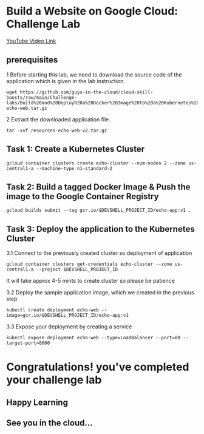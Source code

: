 # Build a Website on Google Cloud: Challenge Lab

[YouTube Video Link](*)

## prerequisites 

1 Before starting this lab, we need to download the source code of the application which is given in the lab instruction.
```
wget https://github.com/guys-in-the-cloud/cloud-skill-boosts/raw/main/Challenge-labs/Build%20and%20Deploy%20a%20Docker%20Image%20to%20a%20Kubernetes%20Cluster/resources-echo-web.tar.gz
```
2 Extract the downloaded application file 
```
tar -xvf resources-echo-web-v2.tar.gz
```
## Task 1: Create a Kubernetes Cluster 
```
gcloud container clusters create echo-cluster --num-nodes 2 --zone us-central1-a --machine-type n1-standard-2
```

## Task 2: Build a tagged Docker Image & Push the image to the Google Container Registry
```
gcloud builds submit --tag gcr.io/$DEVSHELL_PROJECT_ID/echo-app:v1 .
```

## Task 3: Deploy the application to the Kubernetes Cluster

3.1 Connect to the previously created cluster so deployment of application
```
gcloud container clusters get-credentials echo-cluster --zone us-central1-a --project $DEVSHELL_PROJECT_ID
```
It will take approx 4-5 mints to create cluster so please be patience

3.2 Deploy the sample application image, which we created in the previous step
```
kubectl create deployment echo-web --image=gcr.io/$DEVSHELL_PROJECT_ID/echo-app:v1
```
3.3 Expose your deployment by creating a service
```
kubectl expose deployment echo-web --type=LoadBalancer --port=80 --target-port=8000
```

# Congratulations! you've completed your challenge lab
## Happy Learning
## See you in the cloud...

